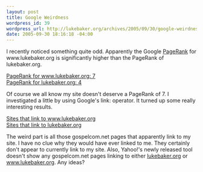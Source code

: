 ```yaml
--- 
layout: post
title: Google Weirdness
wordpress_id: 39
wordpress_url: http://lukebaker.org/archives/2005/09/30/google-weirdness/
date: 2005-09-30 18:16:18 -04:00
---
```

<p>I recently noticed something quite odd.  Apparently the Google <a href="http://en.wikipedia.org/wiki/Pagerank">PageRank</a> for www.lukebaker.org is significantly higher than the PageRank of lukebaker.org.  </p><p><a href="http://www.mygooglepagerank.com/pagerank.php?url=http%3A%2F%2Fwww.lukebaker.org%2F&PRcode=%3Ca+href%3D%22http%3A%2F%2Fwww.mygooglepagerank.com%22+target%3D%22_blank%22%3E%3Cimg+src%3D%22http%3A%2F%2Fwww.mygooglepagerank.com%2FPRimage.php%3Furl%3Dhttp%3A%2F%2Fwww.lukebaker.org%2F%22+border%3D%220%22+width%3D%2266%22+height%3D%2213%22+alt%3D%22Google+PageRank%26trade%3B+-+Post+your+PR+with+MyGooglePageRank.com%22%3E%3C%2Fa%3E%3Cnoscript%3E%3Ca+href%3D%27http%3A%2F%2Fwww.mygooglepagerank.com%27+title%3D%27My+Google+Page+Rank%27%3EMy+Google+Page+Rank%3C%2Fa%3E%3C%2Fnoscript%3E">PageRank for www.lukebaker.org: 7</a><br /> <a href="http://www.mygooglepagerank.com/pagerank.php?url=http%3A%2F%2Flukebaker.org%2F&PRcode=%3Ca+href%3D%22http%3A%2F%2Fwww.mygooglepagerank.com%22+target%3D%22_blank%22%3E%3Cimg+src%3D%22http%3A%2F%2Fwww.mygooglepagerank.com%2FPRimage.php%3Furl%3Dhttp%3A%2F%2Fwww.lukebaker.org%2F%22+border%3D%220%22+width%3D%2266%22+height%3D%2213%22+alt%3D%22Google+PageRank%26trade%3B+-+Post+your+PR+with+MyGooglePageRank.com%22%3E%3C%2Fa%3E%3Cnoscript%3E%3Ca+href%3D%27http%3A%2F%2Fwww.mygooglepagerank.com%27+title%3D%27My+Google+Page+Rank%27%3EMy+Google+Page+Rank%3C%2Fa%3E%3C%2Fnoscript%3E">PageRank for lukebaker.org: 4<br /> </a></p><p>Of course we all know my site doesn't deserve a PageRank of 7. I investigated a little by using Google's link: operator. It turned up some really interesting results.</p><p><a href="http://www.google.com/search?q=link%3Awww.lukebaker.org">Sites that link to www.lukebaker.org</a> <br /> <a href="http://www.google.com/search?q=link%3Alukebaker.org">Sites that link to lukebaker.org</a></p><p>The weird part is all those gospelcom.net pages that apparently link to my site. I have no clue why they would have ever linked to me. They certainly don't appear to currently link to my site. Also, Yahoo!'s newly released tool doesn't show any gospelcom.net pages linking to either <a href="http://siteexplorer.search.yahoo.com/search?p=http%3A%2F%2Flukebaker.org&bwmf=s&bwm=i">lukebaker.org</a> or <a href="http://siteexplorer.search.yahoo.com/search?p=http%3A%2F%2Fwww.lukebaker.org&bwmf=s&bwm=i">www.lukebaker.org</a>.  Any ideas?<br /> </p>
